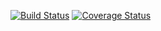 [![Build Status](https://travis-ci.org/diegosanchez/letsdosomething.png?branch=dev)](https://travis-ci.org/diegosanchez/letsdosomething)
[![Coverage Status](https://coveralls.io/repos/diegosanchez/letsdosomething/badge.png)](https://coveralls.io/r/diegosanchez/letsdosomething)
